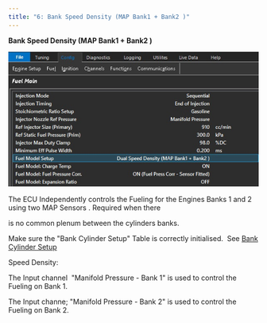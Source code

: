 ```yaml
---
title: "6: Bank Speed Density (MAP Bank1 + Bank2 )"
---
```


**Bank Speed Density (MAP Bank1 + Bank2 )**


![Image](</img/Config Fuel25.jpg>)


The ECU Independently controls the Fueling for the Engines Banks 1 and 2 using two MAP Sensors . Required when there

is no common plenum between the cylinders banks.


Make sure the "Bank Cylinder Setup" Table is correctly initialised.&nbsp; See [Bank Cylinder Setup](<BankCylinderSetup.md>)


Speed Density:

The Input channel&nbsp; "Manifold Pressure - Bank 1" is used to control the Fueling on Bank 1.

The Input channe; "Manifold Pressure - Bank 2" is used to control the Fueling on Bank 2.
